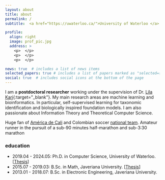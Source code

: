 ```yaml
---
layout: about
title: about
permalink: /
subtitle:  <a href="https://uwaterloo.ca/">University of Waterloo </a>  #200 University Ave W, Waterloo, ON N2L 3G1, Canada.

profile:
  align: right
  image: prof_pic.jpg
  address: >
    <p>  </p>
    <p>  </p>
    <p>  </p>

news: true  # includes a list of news items
selected_papers: true # includes a list of papers marked as "selected={true}"
social: true  # includes social icons at the bottom of the page
---
```


I am a **postdoctoral researcher** working under the supervision of Dr. [Lila Kari](https://cs.uwaterloo.ca/~lila/){:target="\_blank"}. My main research areas are machine learning and bioinformatics.  In particular, self-supervised learning for taxonomic identification and biologically inspired foundation models. I am also passionate about Information Theory and Theoretical Computer Science. 

Huge fan of [América de Cali](https://www.americadecali.co/) and Colombian soccer [national team](https://fcf.com.co/). Amateur runner in the pursuit of a sub-90 minutes half-marathon and sub-3:30 marathon 

### education

* 2019.04 - 2024.05: Ph.D. in Computer Science, University of Waterloo. \[[Thesis](https://uwspace.uwaterloo.ca/bitstream/handle/10012/20581/MillanArias_Pablo.pdf?sequence=5)\]
* 2015.07 - 2019.03: B.Sc. in Math, Javeriana University. \[[Thesis](https://core.ac.uk/reader/162569040)\]
* 2013.01 - 2018.07: B.Sc. in Electronic Engineering, Javeriana University.

